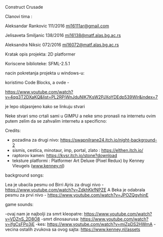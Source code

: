 Construct Crusade

Clanovi tima : 

Aleksandar Rankovic 111/2016 mi16111ar@gmail.com

Jelisaveta Smiljanic 138/2016 mi16138@matf.alas.bg.ac.rs

Aleksandra Niksic 072/2016 mi16072@matf.alas.bg.ac.rs

Kratak opis projekta: 2D platformer

Koriscene biblioteke: SFML-2.5.1

nacin pokretanja projekta u windows-u:

koristimo Code Blocks, a ovde -
  
  https://www.youtube.com/watch?v=4qq3T2DXaKQ&list=PL2RPjWnJduNlK7KsW2PJXoYDEdp539WIr&index=7
        
je lepo objasnjeno kako se linkuju stvari

Neke stvari smo crtali sami u GIMPU a neke smo pronasli na internetu ovim putem zelim da se zahvalim internetu a specificno:

Credits:

- pozadina za drugi nivo: https://swapnilrane24.itch.io/night-background-2
- sismis, cestica, minotaur, imp, portal, zlato : https://elthen.itch.io/
- raptorov kamen: https://kvsr.itch.io/stone?download
- teksture platformi : Platformer Art Deluxe (Pixel Redux) by Kenney Vleugels (www.kenney.nl)


background songs: 

Lea je ubacila pesmu od Birri Ajris za drugi nivo - https://www.youtube.com/watch?v=ZdkhKkfNPZE
A Beka je odabrala pesmu za prvi nivo - https://www.youtube.com/watch?v=JPOZQgvhinE



game sounds:

-ovaj nam je najbolji za smrt kleopatre: https://www.youtube.com/watch?v=VDZnS_2D8O8
-smrt dinosaurusa: https://www.youtube.com/watch?v=ifgCsFPo3jE
-kes: https://www.youtube.com/watch?v=miZpDS2HWmA
-vecina ostalih zvukova sa ovog sajta: https://www.kenney.nl/assets


